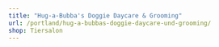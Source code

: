 ```yaml
---
title: "Hug-a-Bubba's Doggie Daycare & Grooming"
url: /portland/hug-a-bubbas-doggie-daycare-und-grooming/
shop: Tiersalon
---
```

